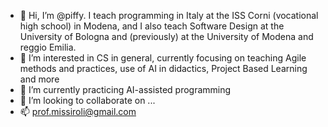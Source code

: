 - 👋 Hi, I’m @piffy. I teach programming in Italy at the ISS Corni (vocational high school) in Modena, and I also teach Software Design at the University of Bologna and (previously) at the University of Modena and reggio Emilia. 
- 👀 I’m interested in CS in general, currently focusing on teaching Agile methods and practices, use of AI in didactics, Project Based Learning and more
- 🌱 I’m currently practicing AI-assisted programming
- 💞️ I’m looking to collaborate on ...
- 📫 prof.missiroli@gmail.com

<!---
piffy/piffy is a ✨ special ✨ repository because its `README.md` (this file) appears on your GitHub profile.
You can click the Preview link to take a look at your changes.
--->
